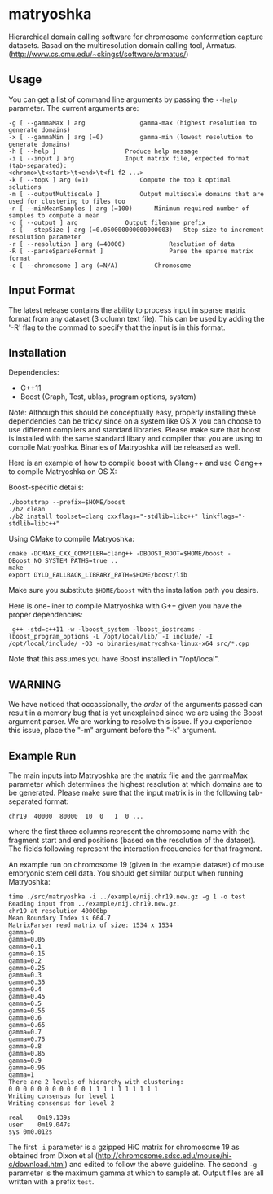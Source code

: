 matryoshka
==========

Hierarchical domain calling software for chromosome conformation capture datasets. Basad on the multiresolution domain calling tool, Armatus. (http://www.cs.cmu.edu/~ckingsf/software/armatus/)

Usage
-----

You can get a list of command line arguments by passing the `--help` parameter. The current arguments are:

	-g [ --gammaMax ] arg				gamma-max (highest resolution to generate domains)
	-x [ --gammaMin ] arg (=0)			gamma-min (lowest resolution to generate domains)
	-h [ --help ]					Produce help message
	-i [ --input ] arg				Input matrix file, expected format (tab-separated): 									<chromo>\t<start>\t<end>\t<f1 f2 ...>
	-k [ --topK ] arg (=1)				Compute the top k optimal solutions
	-m [ --outputMultiscale ]			Output multiscale domains that are used for clustering to files too
	-n [ --minMeanSamples ] arg (=100)		Minimum required number of samples to compute a mean
	-o [ --output ] arg				Output filename prefix
	-s [ --stepSize ] arg (=0.050000000000000003)	Step size to increment resolution parameter
	-r [ --resolution ] arg (=40000)      		Resolution of data
	-R [ --parseSparseFormat ]            		Parse the sparse matrix format
	-c [ --chromosome ] arg (=N/A)			Chromosome

Input Format
------------

The latest release contains the ability to process input in sparse matrix format from any dataset (3 column text file). This can be used by adding the '-R' flag to the commad to specify that the input is in this format.  

Installation
------------

Dependencies:

* C++11
* Boost (Graph, Test, ublas, program options, system)

Note: Although this should be conceptually easy, properly installing these dependencies can be tricky since on a system like OS X you can choose to use different compilers and standard libraries.  Please make sure that boost is installed with the same standard libary and compiler that you are using to compile Matryoshka. Binaries of Matryoshka will be released as well.

Here is an example of how to compile boost with Clang++ and use Clang++ to compile Matryoshka on OS X:

Boost-specific details:

    ./bootstrap --prefix=$HOME/boost
    ./b2 clean
    ./b2 install toolset=clang cxxflags="-stdlib=libc++" linkflags="-stdlib=libc++"

Using CMake to compile Matryoshka:

    cmake -DCMAKE_CXX_COMPILER=clang++ -DBOOST_ROOT=$HOME/boost -DBoost_NO_SYSTEM_PATHS=true ..
    make
    export DYLD_FALLBACK_LIBRARY_PATH=$HOME/boost/lib

Make sure you substitute `$HOME/boost` with the installation path you desire.

Here is one-liner to compile Matryoshka with G++ given you have the proper dependencies:

     g++ -std=c++11 -w -lboost_system -lboost_iostreams -lboost_program_options -L /opt/local/lib/ -I include/ -I /opt/local/include/ -O3 -o binaries/matryoshka-linux-x64 src/*.cpp 

Note that this assumes you have Boost installed in "/opt/local".

WARNING
-------

We have noticed that occassionally, the *order* of the arguments passed can result in a memory bug that is yet unexplained since we are using the Boost argument parser.  We are working to resolve this issue.  If you experience this issue, place the "-m" argument before the "-k" argument.

Example Run
-----------

The main inputs into Matryoshka are the matrix file and the gammaMax parameter which determines the highest resolution at which domains are to be generated. Please make sure that the input matrix is in the following tab-separated format:

    chr19  40000  80000  10  0   1  0 ...

where the first three columns represent the chromosome name with the fragment start and end positions (based on the resolution of the dataset). The fields following represent the interaction frequencies for that fragment.

An example run on chromosome 19 (given in the example dataset) of mouse embryonic stem cell data. You should get similar output when running Matryoshka:

	time ./src/matryoshka -i ../example/nij.chr19.new.gz -g 1 -o test
	Reading input from ../example/nij.chr19.new.gz.
	chr19 at resolution 40000bp
	Mean Boundary Index is 664.7
	MatrixParser read matrix of size: 1534 x 1534
	gamma=0
	gamma=0.05
	gamma=0.1
	gamma=0.15
	gamma=0.2
	gamma=0.25
	gamma=0.3
	gamma=0.35
	gamma=0.4
	gamma=0.45
	gamma=0.5
	gamma=0.55
	gamma=0.6
	gamma=0.65
	gamma=0.7
	gamma=0.75
	gamma=0.8
	gamma=0.85
	gamma=0.9
	gamma=0.95
	gamma=1
	There are 2 levels of hierarchy with clustering: 
	0 0 0 0 0 0 0 0 0 0 0 1 1 1 1 1 1 1 1 1 1 
	Writing consensus for level 1
	Writing consensus for level 2

	real	0m19.139s
	user	0m19.047s
	sys	0m0.012s


The first `-i` parameter is a gzipped HiC matrix for chromosome 19 as obtained from Dixon et al (http://chromosome.sdsc.edu/mouse/hi-c/download.html) and edited to follow the above guideline. The second `-g` parameter is the maximum gamma at which to sample at. Output files are all written with a prefix `test`.
